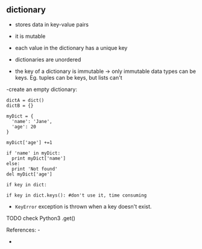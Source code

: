 ## dictionary

- stores data in key-value pairs
- it is mutable
- each value in the dictionary has a unique key
- dictionaries are unordered

- the key of a dictionary is immutable -> only immutable data types can be keys. Eg. tuples can be keys, but lists can't

-create an empty dictionary:
```
dictA = dict()
dictB = {}
```

```
myDict = {
  'name': 'Jane',
  'age': 20
}

myDict['age'] +=1

if 'name' in myDict:
  print myDict['name']
else:
  print 'Not found'
del myDict['age']
```

```
if key in dict:
```

```
if key in dict.keys(): #don't use it, time consuming
```

- ```KeyError``` exception is thrown when a key doesn't exist.

TODO check Python3 .get()


References:
-[](https://stackoverflow.com/questions/10116518/im-getting-key-error-in-python)
- [](https://stackoverflow.com/questions/9285086/access-dict-key-and-return-none-if-doesnt-exist)
